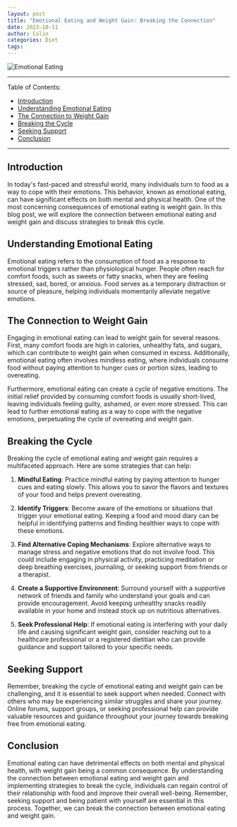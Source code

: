 ```yaml
---
layout: post
title: "Emotional Eating and Weight Gain: Breaking the Connection"
date: 2023-10-11
author: Colin
categories: Diet
tags: 
---
```


![Emotional Eating](https://source.unsplash.com/1600x900/?food,coping,emotions)

---

Table of Contents:

- [Introduction](#introduction)
- [Understanding Emotional Eating](#understanding-emotional-eating)
- [The Connection to Weight Gain](#the-connection-to-weight-gain)
- [Breaking the Cycle](#breaking-the-cycle)
- [Seeking Support](#seeking-support)
- [Conclusion](#conclusion)

---

## Introduction

In today's fast-paced and stressful world, many individuals turn to food as a way to cope with their emotions. This behavior, known as emotional eating, can have significant effects on both mental and physical health. One of the most concerning consequences of emotional eating is weight gain. In this blog post, we will explore the connection between emotional eating and weight gain and discuss strategies to break this cycle.

## Understanding Emotional Eating

Emotional eating refers to the consumption of food as a response to emotional triggers rather than physiological hunger. People often reach for comfort foods, such as sweets or fatty snacks, when they are feeling stressed, sad, bored, or anxious. Food serves as a temporary distraction or source of pleasure, helping individuals momentarily alleviate negative emotions.

## The Connection to Weight Gain

Engaging in emotional eating can lead to weight gain for several reasons. First, many comfort foods are high in calories, unhealthy fats, and sugars, which can contribute to weight gain when consumed in excess. Additionally, emotional eating often involves mindless eating, where individuals consume food without paying attention to hunger cues or portion sizes, leading to overeating.

Furthermore, emotional eating can create a cycle of negative emotions. The initial relief provided by consuming comfort foods is usually short-lived, leaving individuals feeling guilty, ashamed, or even more stressed. This can lead to further emotional eating as a way to cope with the negative emotions, perpetuating the cycle of overeating and weight gain.

## Breaking the Cycle

Breaking the cycle of emotional eating and weight gain requires a multifaceted approach. Here are some strategies that can help:

1. **Mindful Eating**: Practice mindful eating by paying attention to hunger cues and eating slowly. This allows you to savor the flavors and textures of your food and helps prevent overeating.

2. **Identify Triggers**: Become aware of the emotions or situations that trigger your emotional eating. Keeping a food and mood diary can be helpful in identifying patterns and finding healthier ways to cope with these emotions.

3. **Find Alternative Coping Mechanisms**: Explore alternative ways to manage stress and negative emotions that do not involve food. This could include engaging in physical activity, practicing meditation or deep breathing exercises, journaling, or seeking support from friends or a therapist.

4. **Create a Supportive Environment**: Surround yourself with a supportive network of friends and family who understand your goals and can provide encouragement. Avoid keeping unhealthy snacks readily available in your home and instead stock up on nutritious alternatives.

5. **Seek Professional Help**: If emotional eating is interfering with your daily life and causing significant weight gain, consider reaching out to a healthcare professional or a registered dietitian who can provide guidance and support tailored to your specific needs.

## Seeking Support

Remember, breaking the cycle of emotional eating and weight gain can be challenging, and it is essential to seek support when needed. Connect with others who may be experiencing similar struggles and share your journey. Online forums, support groups, or seeking professional help can provide valuable resources and guidance throughout your journey towards breaking free from emotional eating.

## Conclusion

Emotional eating can have detrimental effects on both mental and physical health, with weight gain being a common consequence. By understanding the connection between emotional eating and weight gain and implementing strategies to break the cycle, individuals can regain control of their relationship with food and improve their overall well-being. Remember, seeking support and being patient with yourself are essential in this process. Together, we can break the connection between emotional eating and weight gain.
